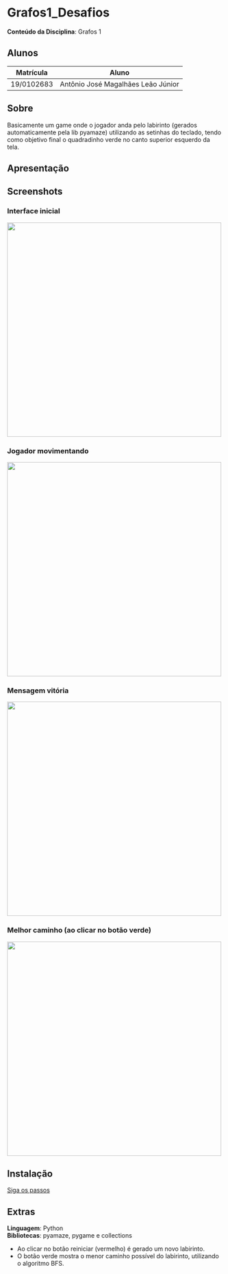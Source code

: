 # Grafos1_Desafios

**Conteúdo da Disciplina**: Grafos 1<br>

## Alunos
|Matrícula | Aluno |
| -- | -- |
| 19/0102683  |  Antônio José Magalhães Leão Júnior |


## Sobre 
Basicamente um game onde o jogador anda pelo labirinto (gerados automaticamente pela lib pyamaze) utilizando as setinhas do teclado, tendo como objetivo final o quadradinho verde no canto superior esquerdo da tela.

## Apresentação


## Screenshots
<h3>Interface inicial</h3>
<img src="https://github.com/projeto-de-algoritmos-2025/Grafos1_Lab/blob/main/grafos1/assets/interface_inicial.png" width="500"/>
<h3>Jogador movimentando</h3>
<img src="https://github.com/projeto-de-algoritmos-2025/Grafos1_Lab/blob/main/grafos1/assets/movimenta%C3%A7%C3%A3o_lab.png" width="500"/>
<h3>Mensagem vitória</h3>
<img src="https://github.com/projeto-de-algoritmos-2025/Grafos1_Lab/blob/main/grafos1/assets/mensagem_vitoria.png" width="500"/>
<h3>Melhor caminho (ao clicar no botão verde)</h3>
<img src="https://github.com/projeto-de-algoritmos-2025/Grafos1_Lab/blob/main/grafos1/assets/melhor_caminho.png" width="500"/>

## Instalação 
[Siga os passos](https://github.com/projeto-de-algoritmos-2025/Grafos1_Lab/blob/main/grafos1/readme.md)

## Extras
**Linguagem**: Python<br>
**Bibliotecas**: pyamaze, pygame e collections<br>
- Ao clicar no botão reiniciar (vermelho) é gerado um novo labirinto.
- O botão verde mostra o menor caminho possível do labirinto, utilizando o algoritmo BFS.
